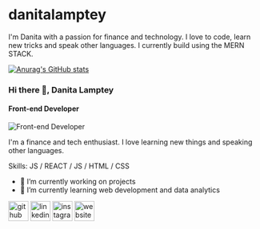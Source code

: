 # danitalamptey

I'm Danita with a passion for finance and technology. I love to code, learn new tricks and speak other languages. I currently build using the MERN STACK.

[![Anurag's GitHub stats](https://github-readme-stats.vercel.app/api?username=iamatinad&theme=transparent)](https://github.com/anuraghazra/github-readme-stats)

### Hi there 👋, Danita Lamptey
#### Front-end Developer
![Front-end Developer](https://www.canva.com/design/DAGONV1KdPQ/5pnpiisM2QKQ9kl1SxmGgw/edit?utm_content=DAGONV1KdPQ&utm_campaign=designshare&utm_medium=link2&utm_source=sharebutton)

I'm a finance and tech enthusiast. I love learning new things and speaking other languages. 

Skills:  JS / REACT / JS / HTML / CSS

- 🔭 I’m currently working on projects 
- 🌱 I’m currently learning web development and data analytics 


[<img src='https://cdn.jsdelivr.net/npm/simple-icons@3.0.1/icons/github.svg' alt='github' height='40'>](https://github.com/iamatinad)  [<img src='https://cdn.jsdelivr.net/npm/simple-icons@3.0.1/icons/linkedin.svg' alt='linkedin' height='40'>](https://www.linkedin.com/in/danita-lamptey/)  [<img src='https://cdn.jsdelivr.net/npm/simple-icons@3.0.1/icons/instagram.svg' alt='instagram' height='40'>](https://www.instagram.com/_iamatinad/)  [<img src='https://cdn.jsdelivr.net/npm/simple-icons@3.0.1/icons/icloud.svg' alt='website' height='40'>](https://portfolio-danitalamptey.vercel.app/)  




